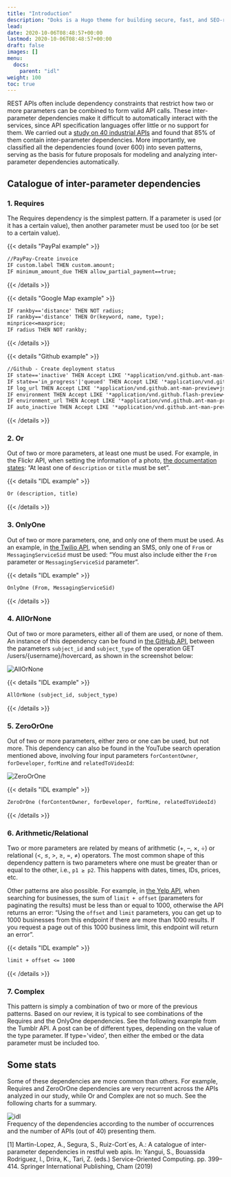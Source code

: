 ```yaml
---
title: "Introduction"
description: "Doks is a Hugo theme for building secure, fast, and SEO-ready documentation websites, which you can easily update and customize."
lead:
date: 2020-10-06T08:48:57+00:00
lastmod: 2020-10-06T08:48:57+00:00
draft: false
images: []
menu:
  docs:
    parent: "idl"
weight: 100
toc: true
---
```


REST APIs often include dependency constraints that restrict how two or more parameters can be combined to form valid API calls. These inter-parameter dependencies make it difficult to automatically interact with the services, since API specification languages offer little or no support for them. We carried out a <a href="https://personales.us.es/sergiosegura/files/papers/martinlopez19-icsoc.pdf" target="_blank">study on 40 industrial APIs</a> and found that 85% of them contain inter-parameter dependencies. More importantly, we classified all the dependencies found (over 600) into seven patterns, serving as the basis for future proposals for modeling and analyzing inter-parameter dependencies automatically.

## Catalogue of inter-parameter dependencies

### 1. Requires

The Requires dependency is the simplest pattern. If a parameter is used (or it has a certain value), then another parameter must be used too (or be set to a certain value).

{{< details "PayPal example" >}}

```markdown
//PayPay-Create invoice 
IF custom.label THEN custom.amount;
IF minimum_amount_due THEN allow_partial_payment==true;
```

{{< /details >}}

{{< details "Google Map example" >}}

```markdown
IF rankby=='distance' THEN NOT radius;
IF rankby=='distance' THEN Or(keyword, name, type);
minprice<=maxprice;
IF radius THEN NOT rankby;
```

{{< /details >}}

{{< details "Github example" >}}

```markdown
//Github - Create deployment status
IF state=='inactive' THEN Accept LIKE '*application/vnd.github.ant-man-preview+json*';
IF state=='in_progress'|'queued' THEN Accept LIKE '*application/vnd.github.flash-preview+json*';
IF log_url THEN Accept LIKE '*application/vnd.github.ant-man-preview+json*';
IF environment THEN Accept LIKE '*application/vnd.github.flash-preview+json*';
IF environment_url THEN Accept LIKE '*application/vnd.github.ant-man-preview+json*';
IF auto_inactive THEN Accept LIKE '*application/vnd.github.ant-man-preview+json*';
```

{{< /details >}}

### 2. Or

Out of two or more parameters, at least one must be used. For example, in the Flickr API, when setting the information of a photo, [the documentation states](https://www.flickr.com/services/api/flickr.photos.setMeta.html): “At least one of `description` or `title` must be set”.

{{< details "IDL example" >}}

```markdown
Or (description, title)
```

{{< /details >}}

### 3. OnlyOne

Out of two or more parameters, one, and only one of them must be used. As an example, in [the Twilio API]([https://](https://www.twilio.com/docs/sms/api/message-resource#create-a-message-resource)), when sending an SMS, only one of `From` or `MessagingServiceSid` must be used: “You must also include either the `From` parameter or `MessagingServiceSid` parameter”.

{{< details "IDL example" >}}

```markdown
OnlyOne (From, MessagingServiceSid)
```

{{< /details >}}

### 4. AllOrNone

Out of two or more parameters, either all of them are used, or none of them. An instance of this dependency can be found in [the GitHub API]([https://](https://docs.github.com/en/rest/users#get-contextual-information-for-a-user--parameters)), between the parameters `subject_id` and `subject_type` of the operation GET /users/{username}/hovercard, as shown in the screenshot below:

<div class="card">
      <img src="https://miro.medium.com/max/1400/1*0pu1fwxCItpmJw7-qD-Dyg.png" alt="AllOrNone" >
</div>

{{< details "IDL example" >}}

```markdown
AllOrNone (subject_id, subject_type)
```

{{< /details >}}

### 5. ZeroOrOne

Out of two or more parameters, either zero or one can be used, but not more. This dependency can also be found in the YouTube search operation mentioned above, involving four input parameters `forContentOwner`, `forDeveloper`, `forMine` and `relatedToVideoId`:

<div class="card">
      <img src="https://miro.medium.com/max/1400/1*6NyO7_-O1wfAw20Nduh_0Q.png" alt="ZeroOrOne" >
</div>

{{< details "IDL example" >}}

```markdown
ZeroOrOne (forContentOwner, forDeveloper, forMine, relatedToVideoId)
```

{{< /details >}}

### 6. Arithmetic/Relational

Two or more parameters are related by means of arithmetic (+, –, ×, ÷) or relational (<, ≤, >, ≥, =, ≠) operators. The most common shape of this dependency pattern is two parameters where one must be greater than or equal to the other, i.e., `p1 ≥ p2`. This happens with dates, times, IDs, prices, etc.

Other patterns are also possible. For example, in [the Yelp API]([https://](https://www.yelp.com/developers/documentation/v3/business_search)), when searching for businesses, the sum of `limit + offset` (parameters for paginating the results) must be less than or equal to 1000, otherwise the API returns an error: “Using the `offset` and `limit` parameters, you can get up to 1000 businesses from this endpoint if there are more than 1000 results. If you request a page out of this 1000 business limit, this endpoint will return an error”.

{{< details "IDL example" >}}

```markdown
limit + offset <= 1000
```

{{< /details >}}

### 7. Complex

This pattern is simply a combination of two or more of the previous patterns. Based on our review, it is typical to see combinations of the Requires and the OnlyOne dependencies. See the following example from the Tumblr API. A post can be of different types, depending on the value of the type parameter. If type='video', then either the embed or the data parameter must be included too.

## Some stats

Some of these dependencies are more common than others. For example, Requires and ZeroOrOne dependencies are very recurrent across the APIs analyzed in our study, while Or and Complex are not so much. See the following charts for a summary.

<div class="card">
      <img src="https://miro.medium.com/max/1400/1*C_JU_DU3V90_ZWNHrhcmLw.png" alt="idl" >
</div>
Frequency of the dependencies according to the number of occurrences and the number of APIs (out of 40) presenting them.

<br/>

[1] Martin-Lopez, A., Segura, S., Ruiz-Cort´es, A.: A catalogue of inter-parameter dependencies in restful web apis. In: Yangui, S., Bouassida Rodriguez, I., Drira, K., Tari, Z. (eds.) Service-Oriented Computing. pp. 399–414. Springer International
Publishing, Cham (2019)